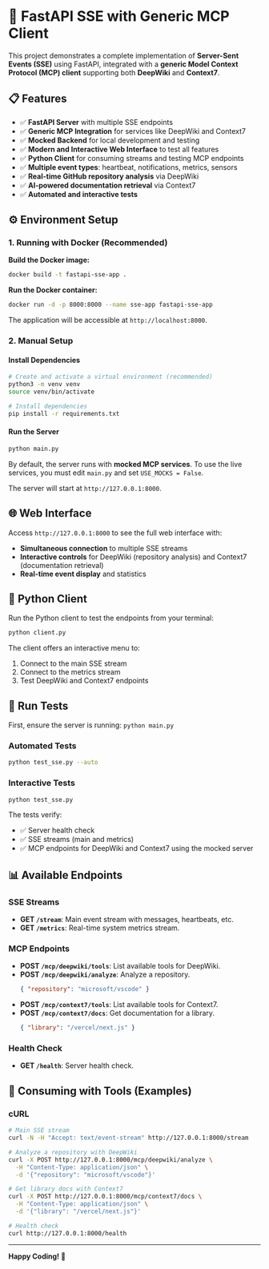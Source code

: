 # 🚀 FastAPI SSE with Generic MCP Client

This project demonstrates a complete implementation of **Server-Sent Events (SSE)** using FastAPI, integrated with a **generic Model Context Protocol (MCP) client** supporting both **DeepWiki** and **Context7**.

## 📋 Features

- ✅ **FastAPI Server** with multiple SSE endpoints
- ✅ **Generic MCP Integration** for services like DeepWiki and Context7
- ✅ **Mocked Backend** for local development and testing
- ✅ **Modern and Interactive Web Interface** to test all features
- ✅ **Python Client** for consuming streams and testing MCP endpoints
- ✅ **Multiple event types**: heartbeat, notifications, metrics, sensors
- ✅ **Real-time GitHub repository analysis** via DeepWiki
- ✅ **AI-powered documentation retrieval** via Context7
- ✅ **Automated and interactive tests**

## ⚙️ Environment Setup

### 1. Running with Docker (Recommended)

**Build the Docker image:**
```bash
docker build -t fastapi-sse-app .
```

**Run the Docker container:**
```bash
docker run -d -p 8000:8000 --name sse-app fastapi-sse-app
```
The application will be accessible at `http://localhost:8000`.

### 2. Manual Setup

#### Install Dependencies
```bash
# Create and activate a virtual environment (recommended)
python3 -m venv venv
source venv/bin/activate

# Install dependencies
pip install -r requirements.txt
```

#### Run the Server
```bash
python main.py
```
By default, the server runs with **mocked MCP services**. To use the live services, you must edit `main.py` and set `USE_MOCKS = False`.

The server will start at `http://127.0.0.1:8000`.

## 🌐 Web Interface

Access `http://127.0.0.1:8000` to see the full web interface with:

- **Simultaneous connection** to multiple SSE streams
- **Interactive controls** for DeepWiki (repository analysis) and Context7 (documentation retrieval)
- **Real-time event display** and statistics

## 🐍 Python Client

Run the Python client to test the endpoints from your terminal:

```bash
python client.py
```

The client offers an interactive menu to:
1. Connect to the main SSE stream
2. Connect to the metrics stream
3. Test DeepWiki and Context7 endpoints

## 🧪 Run Tests

First, ensure the server is running: `python main.py`

### Automated Tests
```bash
python test_sse.py --auto
```

### Interactive Tests
```bash
python test_sse.py
```

The tests verify:
- ✅ Server health check
- ✅ SSE streams (main and metrics)
- ✅ MCP endpoints for DeepWiki and Context7 using the mocked server

## 📊 Available Endpoints

### SSE Streams
- **GET `/stream`**: Main event stream with messages, heartbeats, etc.
- **GET `/metrics`**: Real-time system metrics stream.

### MCP Endpoints
- **POST `/mcp/deepwiki/tools`**: List available tools for DeepWiki.
- **POST `/mcp/deepwiki/analyze`**: Analyze a repository.
  ```json
  { "repository": "microsoft/vscode" }
  ```
- **POST `/mcp/context7/tools`**: List available tools for Context7.
- **POST `/mcp/context7/docs`**: Get documentation for a library.
  ```json
  { "library": "/vercel/next.js" }
  ```

### Health Check
- **GET `/health`**: Server health check.

## 🔧 Consuming with Tools (Examples)

### cURL
```bash
# Main SSE stream
curl -N -H "Accept: text/event-stream" http://127.0.0.1:8000/stream

# Analyze a repository with DeepWiki
curl -X POST http://127.0.0.1:8000/mcp/deepwiki/analyze \
  -H "Content-Type: application/json" \
  -d '{"repository": "microsoft/vscode"}'

# Get library docs with Context7
curl -X POST http://127.0.0.1:8000/mcp/context7/docs \
  -H "Content-Type: application/json" \
  -d '{"library": "/vercel/next.js"}'

# Health check
curl http://127.0.0.1:8000/health
```

---

**Happy Coding! 🚀**
